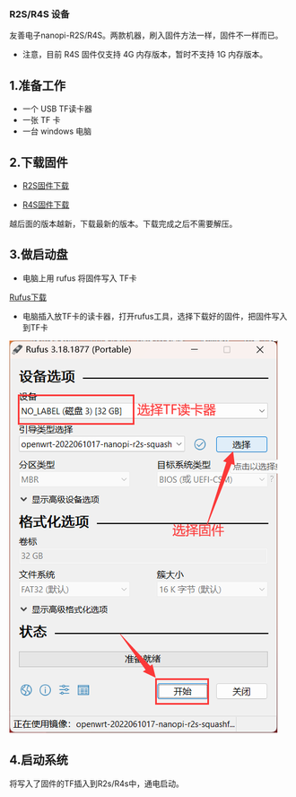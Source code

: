 ### R2S/R4S 设备

友善电子nanopi-R2S/R4S。两款机器，刷入固件方法一样，固件不一样而已。

* 注意，目前 R4S 固件仅支持 4G 内存版本，暂时不支持 1G 内存版本。

## 1.准备工作

* 一个 USB TF读卡器
* 一张 TF 卡
* 一台 windows 电脑

## 2.下载固件

* [R2S固件下载](https://fw.koolcenter.com/iStoreOS/r2s/)

* [R4S固件下载](https://fw.koolcenter.com/iStoreOS/r4s/)

越后面的版本越新，下载最新的版本。下载完成之后不需要解压。

## 3.做启动盘

* 电脑上用 rufus 将固件写入 TF卡

[Rufus下载](https://rufus.ie/zh/)

* 电脑插入放TF卡的读卡器，打开rufus工具，选择下载好的固件，把固件写入到TF卡

![install.png](./install/install_r2s.png)

## 4.启动系统

将写入了固件的TF插入到R2s/R4s中，通电启动。
